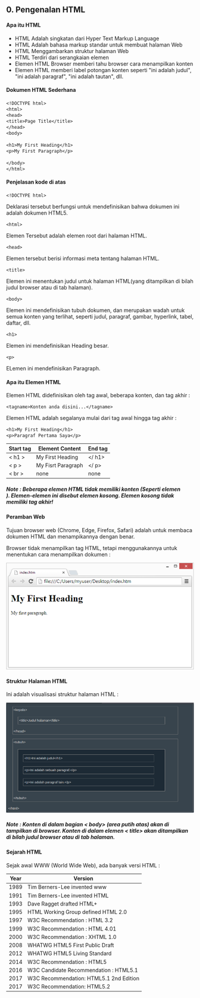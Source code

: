 ## 0. Pengenalan HTML

#### Apa itu HTML

- HTML Adalah singkatan dari Hyper Text Markup Language
- HTML Adalah bahasa markup standar untuk membuat halaman Web
- HTML Menggambarkan struktur halaman Web 
- HTML Terdiri dari serangkaian elemen
- Elemen HTML Browser memberi tahu browser cara menampilkan konten
- Elemen HTML memberi label potongan konten seperti "ini adalah judul", "ini adalah paragraf", "ini adalah tautan", dll.


#### Dokumen HTML Sederhana

    <!DOCTYPE html>
    <html>
    <head>
    <title>Page Title</title>
    </head>
    <body>

    <h1>My First Heading</h1>
    <p>My First Paragraph</p>

    </body>
    </html>


#### Penjelasan kode di atas

    <!DOCTYPE html>
Deklarasi tersebut berfungsi untuk mendefinisikan bahwa dokumen ini adalah dokumen HTML5.
    
    <html>
Elemen Tersebut adalah elemen root dari halaman HTML.

    <head>
Elemen tersebut berisi informasi meta tentang halaman HTML.

    <title>
Elemen ini menentukan judul untuk halaman HTML(yang ditampilkan di bilah judul browser atau di tab halaman).

    <body>
Elemen ini mendefinisikan tubuh dokumen, dan merupakan wadah untuk semua konten yang terlihat, seperti judul, paragraf, gambar, hyperlink, tabel, daftar, dll.

    <h1>
Elemen ini mendefinisikan Heading besar.

    <p>
ELemen ini mendefinisikan Paragraph.


#### Apa itu Elemen HTML

Elemen HTML didefinisikan oleh tag awal, beberapa konten, dan tag akhir :

    <tagname>Konten anda disini...</tagname>

Elemen HTML adalah segalanya mulai dari tag awal hingga tag akhir :

    <h1>My First Heading</h1>
    <p>Paragraf Pertama Saya</p>

|  Start tag  |  Element Content   | End tag |
| ----------- | ------------------ | ------- |
| < h1 >      | My First Heading   | </ h1>  |
| < p >       | My Fisrt Paragraph | </ p>   |
| < br >      | none               | none    |

##### Note : Beberapa elemen HTML tidak memiliki konten (Seperti elemen <br>). Elemen-elemen ini disebut elemen kosong. Elemen kosong tidak memiliki tag akhir!

#### Peramban Web

Tujuan browser web (Chrome, Edge, Firefox, Safari) adalah untuk membaca dokumen HTML dan menampikannya dengan benar.

Browser tidak menampilkan tag HTML, tetapi menggunakannya untuk menentukan cara menampilkan dokumen :

<img src="../../assets/Tampilan-Output-HTML.png" alt="Tampilan Output HTML pada Browser" width="600"/>

#### Struktur Halaman HTML

Ini adalah visualisasi struktur halaman HTML :

<img src="../../assets/Visualisasi-struktur-HTML.png" alt="Tampilan visualisasi pada struktur halaman HTML" width="600"/>

##### Note : Konten di dalam bagian < body> (area putih atas) akan di tampilkan di browser. Konten di dalam elemen < title> akan ditampilkan di bilah judul browser atau di tab halaman.

#### Sejarah HTML

Sejak awal WWW (World Wide Web), ada banyak versi HTML :

| Year |                  Version                |
| ---- | --------------------------------------- |
| 1989 | Tim Berners-Lee invented www            |
| 1991 | Tim Berners-Lee invented HTML           |
| 1993 | Dave Ragget drafted HTML+               |
| 1995 | HTML Working Group defined HTML 2.0     |
| 1997 | W3C Recommendation : HTML 3.2           |
| 1999 | W3C Recommendation : HTML 4.01          |
| 2000 | W3C Recommendation : XHTML 1.0          |
| 2008 | WHATWG HTML5 First Public Draft         |
| 2012 | WHATWG HTML5 Living Standard            |
| 2014 | W3C Recommendation : HTML5              |
| 2016 | W3C Candidate Recommendation : HTML5.1  |
| 2017 | W3C Recommendation: HTML5.1 2nd Edition |
| 2017 | W3C Recommendation: HTML5.2             |